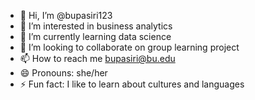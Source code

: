 - 👋 Hi, I’m @bupasiri123
- 👀 I’m interested in business analytics
- 🌱 I’m currently learning data science
- 💞️ I’m looking to collaborate on group learning project
- 📫 How to reach me bupasiri@bu.edu
- 😄 Pronouns: she/her
- ⚡ Fun fact: I like to learn about cultures and languages

<!---
bupasiri123/bupasiri123 is a ✨ special ✨ repository because its `README.md` (this file) appears on your GitHub profile.
You can click the Preview link to take a look at your changes.
--->
